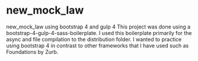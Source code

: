 # new_mock_law
new_mock_law using bootstrap 4 and gulp 4
This project was done using a bootstrap-4-gulp-4-sass-boilerplate.  I used this boilerplate primarily for the async and file compilation to the distribution folder.  I wanted to practice using bootstrap 4 in contrast to other frameworks that I have used such as Foundations by Zurb. 
